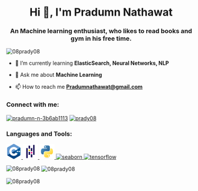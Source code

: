 <h1 align="center">Hi 👋, I'm Pradumn Nathawat</h1>
<h3 align="center">An Machine learning enthusiast, who likes to read books and gym in his free time.</h3>

<p align="left"> <img src="https://komarev.com/ghpvc/?username=08prady08&label=Profile%20views&color=0e75b6&style=flat" alt="08prady08" /> </p>

- 🌱 I’m currently learning **ElasticSearch, Neural Networks, NLP**

- 💬 Ask me about **Machine Learning**

- 📫 How to reach me **Pradumnathawat@gmail.com**

<h3 align="left">Connect with me:</h3>
<p align="left">
<a href="https://linkedin.com/in/pradumn-n-3b6ab1113" target="blank"><img align="center" src="https://raw.githubusercontent.com/rahuldkjain/github-profile-readme-generator/master/src/images/icons/Social/linked-in-alt.svg" alt="pradumn-n-3b6ab1113" height="30" width="40" /></a>
<a href="https://kaggle.com/prady08" target="blank"><img align="center" src="https://raw.githubusercontent.com/rahuldkjain/github-profile-readme-generator/master/src/images/icons/Social/kaggle.svg" alt="prady08" height="30" width="40" /></a>
</p>

<h3 align="left">Languages and Tools:</h3>
<p align="left"> <a href="https://www.w3schools.com/cpp/" target="_blank" rel="noreferrer"> <img src="https://raw.githubusercontent.com/devicons/devicon/master/icons/cplusplus/cplusplus-original.svg" alt="cplusplus" width="40" height="40"/> </a> <a href="https://pandas.pydata.org/" target="_blank" rel="noreferrer"> <img src="https://raw.githubusercontent.com/devicons/devicon/2ae2a900d2f041da66e950e4d48052658d850630/icons/pandas/pandas-original.svg" alt="pandas" width="40" height="40"/> </a> <a href="https://www.python.org" target="_blank" rel="noreferrer"> <img src="https://raw.githubusercontent.com/devicons/devicon/master/icons/python/python-original.svg" alt="python" width="40" height="40"/> </a> <a href="https://seaborn.pydata.org/" target="_blank" rel="noreferrer"> <img src="https://seaborn.pydata.org/_images/logo-mark-lightbg.svg" alt="seaborn" width="40" height="40"/> </a> <a href="https://www.tensorflow.org" target="_blank" rel="noreferrer"> <img src="https://www.vectorlogo.zone/logos/tensorflow/tensorflow-icon.svg" alt="tensorflow" width="40" height="40"/> </a> </p>

<p><img align="left" src="https://github-readme-stats.vercel.app/api/top-langs?username=08prady08&show_icons=true&locale=en&layout=compact" alt="08prady08" /></p>

<p>&nbsp;<img align="center" src="https://github-readme-stats.vercel.app/api?username=08prady08&show_icons=true&locale=en" alt="08prady08" /></p>

<p><img align="center" src="https://github-readme-streak-stats.herokuapp.com/?user=08prady08&" alt="08prady08" /></p>
